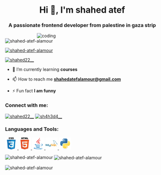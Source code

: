 <h1 align="center">Hi 👋, I'm shahed atef</h1>
<h3 align="center">A passionate frontend developer from palestine in gaza strip</h3>
<img align="right" alt="coding" width="400" src="https://cutewallpaper.org/24/animated-computer-gif/computer-work-by-lemons-animation-studio-on-dribbble.gif">


<p align="left"> <img src="https://komarev.com/ghpvc/?username=shahed-atef-alamour&label=Profile%20views&color=0e75b6&style=flat" alt="shahed-atef-alamour" /> </p>

<p align="left"> <a href="https://github.com/ryo-ma/github-profile-trophy"><img src="https://github-profile-trophy.vercel.app/?username=shahed-atef-alamour" alt="shahed-atef-alamour" /></a> </p>

<p align="left"> <a href="https://twitter.com/shahed22__" target="blank"><img src="https://img.shields.io/twitter/follow/shahed22__?logo=twitter&style=for-the-badge" alt="shahed22__" /></a> </p>

- 🌱 I’m currently learning **courses**

- 📫 How to reach me **shahedatefalamour@gmail.com**

- ⚡ Fun fact **I am funny**

<h3 align="left">Connect with me:</h3>
<p align="left">
<a href="https://twitter.com/shahed22__" target="blank"><img align="center" src="https://raw.githubusercontent.com/rahuldkjain/github-profile-readme-generator/master/src/images/icons/Social/twitter.svg" alt="shahed22__" height="30" width="40" /></a>
<a href="https://instagram.com/sh4h3d4__" target="blank"><img align="center" src="https://raw.githubusercontent.com/rahuldkjain/github-profile-readme-generator/master/src/images/icons/Social/instagram.svg" alt="sh4h3d4__" height="30" width="40" /></a>
</p>

<h3 align="left">Languages and Tools:</h3>
<p align="left"> <a href="https://www.w3schools.com/css/" target="_blank" rel="noreferrer"> <img src="https://raw.githubusercontent.com/devicons/devicon/master/icons/css3/css3-original-wordmark.svg" alt="css3" width="40" height="40"/> </a> <a href="https://www.w3.org/html/" target="_blank" rel="noreferrer"> <img src="https://raw.githubusercontent.com/devicons/devicon/master/icons/html5/html5-original-wordmark.svg" alt="html5" width="40" height="40"/> </a> <a href="https://www.java.com" target="_blank" rel="noreferrer"> <img src="https://raw.githubusercontent.com/devicons/devicon/master/icons/java/java-original.svg" alt="java" width="40" height="40"/> </a> <a href="https://www.mysql.com/" target="_blank" rel="noreferrer"> <img src="https://raw.githubusercontent.com/devicons/devicon/master/icons/mysql/mysql-original-wordmark.svg" alt="mysql" width="40" height="40"/> </a> <a href="https://www.python.org" target="_blank" rel="noreferrer"> <img src="https://raw.githubusercontent.com/devicons/devicon/master/icons/python/python-original.svg" alt="python" width="40" height="40"/> </a> </p>

<p><img align="left" src="https://github-readme-stats.vercel.app/api/top-langs?username=shahed-atef-alamour&show_icons=true&locale=en&layout=compact" alt="shahed-atef-alamour" /></p>

<p>&nbsp;<img align="center" src="https://github-readme-stats.vercel.app/api?username=shahed-atef-alamour&show_icons=true&locale=en" alt="shahed-atef-alamour" /></p>

<p><img align="center" src="https://github-readme-streak-stats.herokuapp.com/?user=shahed-atef-alamour&" alt="shahed-atef-alamour" /></p>
